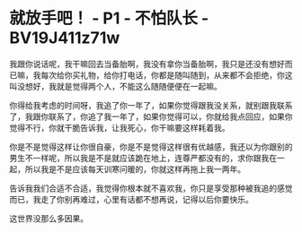 # 就放手吧！ - P1 - 不怕队长 - BV19J411z71w

我跟你说话呢，我干嘛回去当备胎啊，我没有拿你当备胎啊，我只是还没有想好而已嘛，我每次给你买礼物，给你打电话，你都是随叫随到，从来都不会拒绝，你这叫没想好，我就是觉得两个人，不能这么随随便便在一起嘛。

你得给我考虑的时间呀，我追了你一年了，如果你觉得跟我没关系，就别跟我联系了，我跟你联系了，你追了我一年了，如果你觉得可以，你就给我点回应，如果你觉得不行，你就干脆告诉我，让我死心，你干嘛要这样耗着我。

你是不是觉得这样让你很自豪，你是不是觉得这样很有优越感，我还以为你跟别的男生不一样呢，所以我是不是就应该跪在地上，连尊严都没有的，求你跟我在一起，所以我是不是应该每天训寒问暖的，你就这样再拖上我一两年。

告诉我我们合适不合适，我觉得你根本就不喜欢我，你只是享受那种被我追的感觉而已，我走了你别再难过，心里有话都不想再说，记得以后你要快乐。

这世界没那么多因果。
